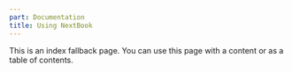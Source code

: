 ```yaml
---
part: Documentation
title: Using NextBook
---
```


This is an index fallback page. You can use this page with a content or as a table of contents.
